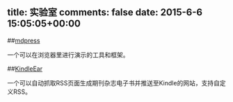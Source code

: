 title: 实验室
comments: false
date: 2015-6-6 15:05:05+00:00
---
##[mdpress](/lab/mdpress/)

一个可以在浏览器里进行演示的工具和框架。

##[KindleEar](http://kindleear.ptbsare.org)

一个可以自动抓取RSS页面生成期刊杂志电子书并推送至Kindle的网站，支持自定义RSS。

